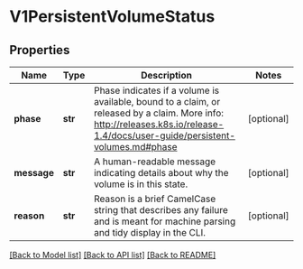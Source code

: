 # V1PersistentVolumeStatus

## Properties
Name | Type | Description | Notes
------------ | ------------- | ------------- | -------------
**phase** | **str** | Phase indicates if a volume is available, bound to a claim, or released by a claim. More info: http://releases.k8s.io/release-1.4/docs/user-guide/persistent-volumes.md#phase | [optional] 
**message** | **str** | A human-readable message indicating details about why the volume is in this state. | [optional] 
**reason** | **str** | Reason is a brief CamelCase string that describes any failure and is meant for machine parsing and tidy display in the CLI. | [optional] 

[[Back to Model list]](../README.md#documentation-for-models) [[Back to API list]](../README.md#documentation-for-api-endpoints) [[Back to README]](../README.md)


